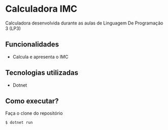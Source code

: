 # Calculadora IMC 

Calculadora desenvolvida durante as aulas de Linguagem De Programação 3 (LP3)

## Funcionalidades

- Calcula e apresenta o IMC

## Tecnologias utilizadas 
- Dotnet

## Como executar?
Faça o clone do repositório 

```
$ dotnet run
```